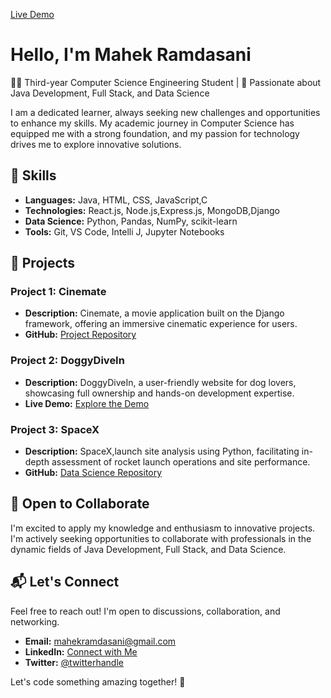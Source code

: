 [Live Demo](https://portfolio-beryl-phi-53.vercel.app/) 

# Hello, I'm Mahek Ramdasani

👨‍💻 Third-year Computer Science Engineering Student | 🚀 Passionate about Java Development, Full Stack, and Data Science

I am a dedicated learner, always seeking new challenges and opportunities to enhance my skills. My academic journey in Computer Science has equipped me with a strong foundation, and my passion for technology drives me to explore innovative solutions.

## 🔧 Skills

- **Languages:** Java, HTML, CSS, JavaScript,C
- **Technologies:** React.js, Node.js,Express.js, MongoDB,Django
- **Data Science:** Python, Pandas, NumPy, scikit-learn
- **Tools:** Git, VS Code, Intelli J, Jupyter Notebooks

## 🚀 Projects

### Project 1: Cinemate

- **Description:**  Cinemate, a movie application built on the Django framework, offering an immersive cinematic experience for users.
- **GitHub:** [Project Repository](https://github.com/mahekramdasani/Cinemate)

### Project 2: DoggyDiveIn

- **Description:**  DoggyDiveIn, a user-friendly website for dog lovers, showcasing full ownership and hands-on development expertise.
- **Live Demo:** [Explore the Demo](https://github.com/mahekramdasani/dogwebsite)

### Project 3: SpaceX

- **Description:**  SpaceX,launch site analysis using Python, facilitating in-depth assessment of rocket launch operations and site performance.
- **GitHub:** [Data Science Repository](https://github.com/mahekramdasani/Python-projects-On-Data-Science/tree/main/SpaceX)

## 🌱 Open to Collaborate

I'm excited to apply my knowledge and enthusiasm to innovative projects. I'm actively seeking opportunities to collaborate with professionals in the dynamic fields of Java Development, Full Stack, and Data Science.

## 📬 Let's Connect

Feel free to reach out! I'm open to discussions, collaboration, and networking.

- **Email:** mahekramdasani@gmail.com
- **LinkedIn:** [Connect with Me](https://www.linkedin.com/in/mahek-ramdasani-b57398226/)
- **Twitter:** [@twitterhandle](https://twitter.com/mahek_ramdasani)

Let's code something amazing together! 🚀
